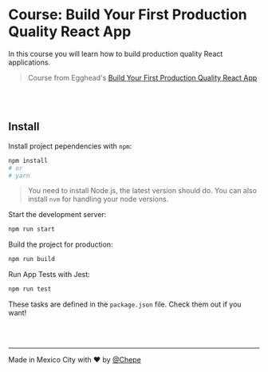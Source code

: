 # Course: Build Your First Production Quality React App

In this course you will learn how to build production quality React applications.

> Course from Egghead's [Build Your First Production Quality React App](https://egghead.io/courses/build-your-first-production-quality-react-app)

<br><br>

## Install

Install project pependencies with `npm`:

```sh
npm install
# or
# yarn
```

> You need to install Node.js, the latest version should do. You can also install `nvm` for handling your node versions.

Start the development server:

```sh
npm run start
```

Build the project for production:

```sh
npm run build
```

Run App Tests with Jest:

```sh
npm run test
```



These tasks are defined in the `package.json` file. Check them out if you want!

<br><br>

---

Made in Mexico City with ❤️ by [@Chepe](https://twitter.com/Chepe)
